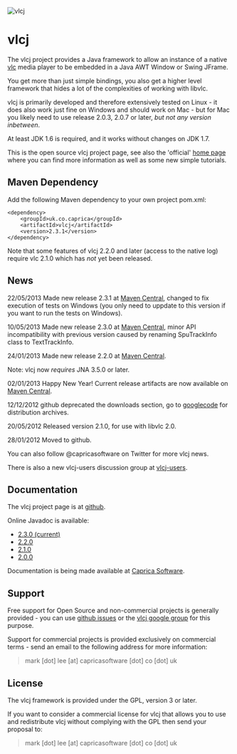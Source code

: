 ![vlcj](https://github.com/caprica/vlcj/raw/master/etc/vlcj-logo.png "vlcj")

vlcj
====

The vlcj project provides a Java framework to allow an instance of a native
[vlc](http://www.videolan.org/vlc "vlc") media player to be embedded in a Java 
AWT Window or Swing JFrame. 

You get more than just simple bindings, you also get a higher level framework
that hides a lot of the complexities of working with libvlc.

vlcj is primarily developed and therefore extensively tested on Linux - it does
also work just fine on Windows and should work on Mac - but for Mac you likely
need to use release 2.0.3, 2.0.7 or later, *but not any version inbetween*.

At least JDK 1.6 is required, and it works without changes on JDK 1.7.

This is the open source vlcj project page, see also the 'official' 
[home page](http://www.capricasoftware.co.uk/vlcj "Official vlcj home page at Caprica Software")
where you can find more information as well as some new simple tutorials.

Maven Dependency
----------------

Add the following Maven dependency to your own project pom.xml:

```
<dependency>
    <groupId>uk.co.caprica</groupId>
    <artifactId>vlcj</artifactId>
    <version>2.3.1</version>
</dependency>
```

Note that some features of vlcj 2.2.0 and later (access to the native log) require vlc 2.1.0 which has *not* yet been released.

News
----

22/05/2013 Made new release 2.3.1 at [Maven Central](http://search.maven.org/#search|ga|1|vlcj), changed to fix execution of tests on Windows (you only need to uppdate to this version if you want to run the tests on Windows).

10/05/2013 Made new release 2.3.0 at [Maven Central](http://search.maven.org/#search|ga|1|vlcj), minor API incompatibility with previous version caused by renaming SpuTrackInfo class to TextTrackInfo.

24/01/2013 Made new release 2.2.0 at [Maven Central](http://search.maven.org/#search|ga|1|vlcj).

Note: vlcj now *requires* JNA 3.5.0 or later.

02/01/2013 Happy New Year! Current release artifacts are now available on [Maven Central](http://search.maven.org/#search|ga|1|vlcj).

12/12/2012 github deprecated the downloads section, go to [googlecode](http://code.google.com/p/vlcj/downloads/list) for distribution archives.

20/05/2012 Released version 2.1.0, for use with libvlc 2.0.

28/01/2012 Moved to github.

You can also follow @capricasoftware on Twitter for more vlcj news.

There is also a new vlcj-users discussion group at [vlcj-users](https://groups.google.com/forum/#!forum/vlcj-users "vlcj-users google group").

Documentation
-------------

The vlcj project page is at [github](http://caprica.github.com/vlcj "vlcj at github").

Online Javadoc is available:

* [2.3.0 (current)](http://caprica.github.com/vlcj/javadoc/2.3.0/index.html "2.3.0 Javadoc")
* [2.2.0](http://caprica.github.com/vlcj/javadoc/2.2.0/index.html "2.2.0 Javadoc")
* [2.1.0](http://caprica.github.com/vlcj/javadoc/2.1.0/index.html "2.1.0 Javadoc")
* [2.0.0](http://caprica.github.com/vlcj/javadoc/2.0.0/index.html "2.0.0 Javadoc")

Documentation is being made available at [Caprica Software](http://www.capricasoftware.co.uk/projects/vlcj/index.html "Caprica Software"). 

Support
-------

Free support for Open Source and non-commercial projects is generally provided - you
can use [github issues](https://github.com/caprica/vlcj/issues "vlcj github issues") or the 
[vlcj google group](https://groups.google.com/forum/#!forum/vlcj-users "vlcj users google group")
for this purpose.

Support for commercial projects is provided exclusively on commercial terms -
send an email to the following address for more information:

> mark [dot] lee [at] capricasoftware [dot] co [dot] uk

License
-------

The vlcj framework is provided under the GPL, version 3 or later.

If you want to consider a commercial license for vlcj that allows you to use and 
redistribute vlcj without complying with the GPL then send your proposal to:

> mark [dot] lee [at] capricasoftware [dot] co [dot] uk
